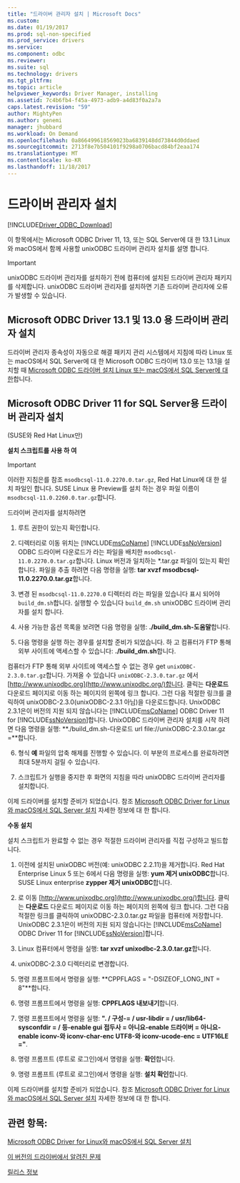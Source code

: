 ```yaml
---
title: "드라이버 관리자 설치 | Microsoft Docs"
ms.custom: 
ms.date: 01/19/2017
ms.prod: sql-non-specified
ms.prod_service: drivers
ms.service: 
ms.component: odbc
ms.reviewer: 
ms.suite: sql
ms.technology: drivers
ms.tgt_pltfrm: 
ms.topic: article
helpviewer_keywords: Driver Manager, installing
ms.assetid: 7c4b6fb4-f45a-4973-adb9-a4d83f0a2a7a
caps.latest.revision: "59"
author: MightyPen
ms.author: genemi
manager: jhubbard
ms.workload: On Demand
ms.openlocfilehash: 0a866499618569023ba6839148dd73844d0ddaed
ms.sourcegitcommit: 2713f8e7b504101f9298a0706bacd84bf2eaa174
ms.translationtype: MT
ms.contentlocale: ko-KR
ms.lasthandoff: 11/18/2017
---
```

# <a name="installing-the-driver-manager"></a>드라이버 관리자 설치
[!INCLUDE[Driver_ODBC_Download](../../../includes/driver_odbc_download.md)]

이 항목에서는 Microsoft ODBC Driver 11, 13, 또는 SQL Server에 대 한 13.1 Linux와 macOS에서 함께 사용할 unixODBC 드라이버 관리자 설치를 설명 합니다.  

> [!IMPORTANT]  
> unixODBC 드라이버 관리자를 설치하기 전에 컴퓨터에 설치된 드라이버 관리자 패키지를 삭제합니다. unixODBC 드라이버 관리자를 설치하면 기존 드라이버 관리자에 오류가 발생할 수 있습니다.  

## <a name="installing-the-driver-manager-for-microsoft-odbc-driver-130-and-131"></a>Microsoft ODBC Driver 13.1 및 13.0 용 드라이버 관리자 설치
드라이버 관리자 종속성이 자동으로 해결 패키지 관리 시스템에서 지침에 따라 Linux 또는 macOS에서 SQL Server에 대 한 Microsoft ODBC 드라이버 13.0 또는 13.1을 설치할 때 [Microsoft ODBC 드라이버 설치 Linux 또는 macOS에서 SQL Server에 대 한](../../../connect/odbc/linux-mac/installing-the-microsoft-odbc-driver-for-sql-server.md)합니다. 

## <a name="installing-the-driver-manager-for-microsoft-odbc-driver-11-for-sql-server"></a>Microsoft ODBC Driver 11 for SQL Server용 드라이버 관리자 설치  

(SUSE와 Red Hat Linux만)

**설치 스크립트를 사용 하 여**  
  
> [!IMPORTANT]  
> 이러한 지침은를 참조 `msodbcsql-11.0.2270.0.tar.gz`, Red Hat Linux에 대 한 설치 파일인 합니다. SUSE Linux 용 Preview를 설치 하는 경우 파일 이름이 `msodbcsql-11.0.2260.0.tar.gz`합니다.  

드라이버 관리자를 설치하려면  
  
1.  루트 권한이 있는지 확인합니다.  
  
2.  디렉터리로 이동 위치는 [!INCLUDE[msCoName](../../../includes/msconame_md.md)] [!INCLUDE[ssNoVersion](../../../includes/ssnoversion_md.md)] ODBC 드라이버 다운로드가 라는 파일을 배치한 `msodbcsql-11.0.2270.0.tar.gz`합니다. Linux 버전과 일치하는 \*.tar.gz 파일이 있는지 확인합니다. 파일을 추출 하려면 다음 명령을 실행: **tar xvzf msodbcsql-11.0.2270.0.tar.gz**합니다.  

3.  변경 된 `msodbcsql-11.0.2270.0` 디렉터리 라는 파일을 있습니다 표시 되어야 `build_dm.sh`합니다. 실행할 수 있습니다 `build_dm.sh` unixODBC 드라이버 관리자를 설치 합니다.

4.  사용 가능한 옵션 목록을 보려면 다음 명령을 실행: **./build_dm.sh-도움말**합니다.  
  
5.  다음 명령을 실행 하는 경우를 설치할 준비가 되었습니다. 하 고 컴퓨터가 FTP 통해 외부 사이트에 액세스할 수 있습니다: **./build_dm.sh**합니다.

컴퓨터가 FTP 통해 외부 사이트에 액세스할 수 없는 경우 get `unixODBC-2.3.0.tar.gz`합니다. 가져올 수 있습니다 `unixODBC-2.3.0.tar.gz` 에서 [http://www.unixodbc.org](http://www.unixodbc.org/)합니다. 클릭는 **다운로드** 다운로드 페이지로 이동 하는 페이지의 왼쪽에 링크 합니다. 그런 다음 적절한 링크를 클릭하여 unixODBC-2.3.0(unixODBC-2.3.1 아님)을 다운로드합니다. UnixODBC 2.3.1은이 버전의 지원 되지 않습니다는 [!INCLUDE[msCoName](../../../includes/msconame_md.md)] ODBC Driver 11 for [!INCLUDE[ssNoVersion](../../../includes/ssnoversion_md.md)]합니다. UnixODBC 드라이버 관리자 설치를 시작 하려면 다음 명령을 실행: **./build_dm.sh-다운로드 url file://unixODBC-2.3.0.tar.gz =**합니다.  

6.  형식 **예** 파일의 압축 해제를 진행할 수 있습니다. 이 부분의 프로세스를 완료하려면 최대 5분까지 걸릴 수 있습니다.  

7.  스크립트가 실행을 중지한 후 화면의 지침을 따라 unixODBC 드라이버 관리자를 설치합니다.

이제 드라이버를 설치할 준비가 되었습니다. 참조 [Microsoft ODBC Driver for Linux와 macOS에서 SQL Server 설치](../../../connect/odbc/linux-mac/installing-the-microsoft-odbc-driver-for-sql-server.md) 자세한 정보에 대 한 합니다.  

**수동 설치**

설치 스크립트가 완료할 수 없는 경우 적절한 드라이버 관리자를 직접 구성하고 빌드합니다.

1.  이전에 설치된 unixODBC 버전(예: unixODBC 2.2.11)을 제거합니다. Red Hat Enterprise Linux 5 또는 6에서 다음 명령을 실행: **yum 제거 unixODBC**합니다. SUSE Linux enterprise **zypper 제거 unixODBC**합니다.  
  
2.  로 이동 [http://www.unixodbc.org](http://www.unixodbc.org/)합니다. 클릭는 **다운로드** 다운로드 페이지로 이동 하는 페이지의 왼쪽에 링크 합니다. 그런 다음 적절한 링크를 클릭하여 unixODBC-2.3.0.tar.gz 파일을 컴퓨터에 저장합니다. UnixODBC 2.3.1은이 버전의 지원 되지 않습니다는 [!INCLUDE[msCoName](../../../includes/msconame_md.md)] ODBC Driver 11 for [!INCLUDE[ssNoVersion](../../../includes/ssnoversion_md.md)]합니다.  
  
3.  Linux 컴퓨터에서 명령을 실행: **tar xvzf unixodbc-2.3.0.tar.gz**합니다.  
  
4.  unixODBC-2.3.0 디렉터리로 변경합니다.  
  
5.  명령 프롬프트에서 명령을 실행: **CPPFLAGS = "-DSIZEOF_LONG_INT = 8"**합니다.  
  
6.  명령 프롬프트에서 명령을 실행: **CPPFLAGS 내보내기**합니다.  
  
7.  명령 프롬프트에서 명령을 실행: **". / 구성-= / usr-libdir = / usr/lib64-sysconfdir = / 등-enable gui 접두사 = 아니요-enable 드라이버 = 아니요-enable iconv-와 iconv-char-enc UTF8-와 iconv-ucode-enc = UTF16LE ="**.  
  
8.  명령 프롬프트 (루트로 로그인)에서 명령을 실행: **확인**합니다.  
  
9. 명령 프롬프트 (루트로 로그인)에서 명령을 실행: **설치 확인**합니다.  

이제 드라이버를 설치할 준비가 되었습니다. 참조 [Microsoft ODBC Driver for Linux와 macOS에서 SQL Server 설치](../../../connect/odbc/linux-mac/installing-the-microsoft-odbc-driver-for-sql-server.md) 자세한 정보에 대 한 합니다.  
  
## <a name="see-also"></a>관련 항목:
[Microsoft ODBC Driver for Linux와 macOS에서 SQL Server 설치](../../../connect/odbc/linux-mac/installing-the-microsoft-odbc-driver-for-sql-server.md)

[이 버전의 드라이버에서 알려진 문제](../../../connect/odbc/linux-mac/known-issues-in-this-version-of-the-driver.md)

[릴리스 정보](../../../connect/odbc/linux-mac/release-notes.md)
